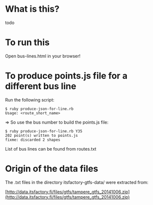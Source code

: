 # What is this?

todo

# To run this

Open bus-lines.html in your browser!

# To produce points.js file for a different bus line

Run the following script:

	$ ruby produce-json-for-line.rb
	Usage: <route_short_name>

=> So use the bus number to build the points.js file:

	$ ruby produce-json-for-line.rb Y35
	202 point(s) written to points.js
	fixme: discarded 2 shapes

List of bus lines can be found from routes.txt

# Origin of the data files

The .txt files in the directory itsfactory-gtfs-data/ were extracted from:

[http://data.itsfactory.fi/files/gtfs/tampere_gtfs_20141006.zip](http://data.itsfactory.fi/files/gtfs/tampere_gtfs_20141006.zip)
